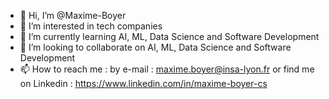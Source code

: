 - 👋 Hi, I’m @Maxime-Boyer
- 👀 I’m interested in tech companies 
- 🌱 I’m currently learning AI, ML, Data Science and Software Development
- 💞️ I’m looking to collaborate on AI, ML, Data Science and Software Development
- 📫 How to reach me : by e-mail : maxime.boyer@insa-lyon.fr or find me on Linkedin : https://www.linkedin.com/in/maxime-boyer-cs

<!---
Maxime-Boyer/Maxime-Boyer is a ✨ special ✨ repository because its `README.md` (this file) appears on your GitHub profile.
You can click the Preview link to take a look at your changes.
--->
